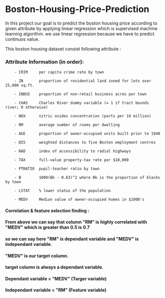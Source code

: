 # Boston-Housing-Price-Prediction

In this project our goal is to predict the boston housing price according to given attribute by applying linear regression which is supervised machine learning algorithm. we use linear regression because we have to predict continuos value.

This boston housing dataset consist following attribute :

### Attribute Information (in order):

        - CRIM     per capita crime rate by town
        
        - ZN       proportion of residential land zoned for lots over 25,000 sq.ft.
        
        - INDUS    proportion of non-retail business acres per town
        
        - CHAS     Charles River dummy variable (= 1 if tract bounds river; 0 otherwise)
        
        - NOX      nitric oxides concentration (parts per 10 million)
        
        - RM       average number of rooms per dwelling
        
        - AGE      proportion of owner-occupied units built prior to 1940
        
        - DIS      weighted distances to five Boston employment centres
        
        - RAD      index of accessibility to radial highways
        
        - TAX      full-value property-tax rate per $10,000
        
        - PTRATIO  pupil-teacher ratio by town
        
        - B        1000(Bk - 0.63)^2 where Bk is the proportion of blacks by town
        
        - LSTAT    % lower status of the population
        
        - MEDV     Median value of owner-occupied homes in $1000's
        
#### Correlation & feature selection finding :

#### From above we can say that column "RM" is highly correlated with "MEDV" which is greater than 0.5 is 0.7
#### so we can say here "RM" is dependant variable and "MEDV" is independant variable.
#### "MEDV" is our target column.
#### target column is always a dependant variable.
#### Dependant variable = "MEDV" (Targer variable)
#### Independant variable = "RM" (Feature variable)
